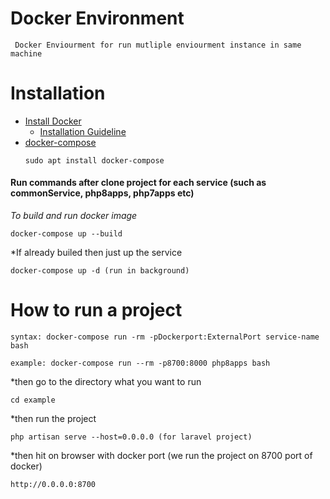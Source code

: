 # Docker Environment
` Docker Enviourment for run mutliple enviourment instance in same machine`

# Installation
- [Install Docker](https://www.docker.com/)
    - [Installation Guideline](https://www.digitalocean.com/community/tutorials/how-to-install-and-use-docker-on-ubuntu-18-04)
- [docker-compose](https://docs.docker.com/compose/) 
    ```
    sudo apt install docker-compose
    ```
#### Run commands after clone project for each service (such as commonService, php8apps, php7apps etc)

*To build and run docker image*
```
docker-compose up --build
```

*If already builed then just up the service
```
docker-compose up -d (run in background)
```

# How to run a project

```
syntax: docker-compose run -rm -pDockerport:ExternalPort service-name bash
```

```
example: docker-compose run --rm -p8700:8000 php8apps bash 
```
*then go to the directory what you want to run
```
cd example
```

*then run the project
```
php artisan serve --host=0.0.0.0 (for laravel project)
```

*then hit on browser with docker port (we run the project on 8700 port of docker)
```
http://0.0.0.0:8700
```

